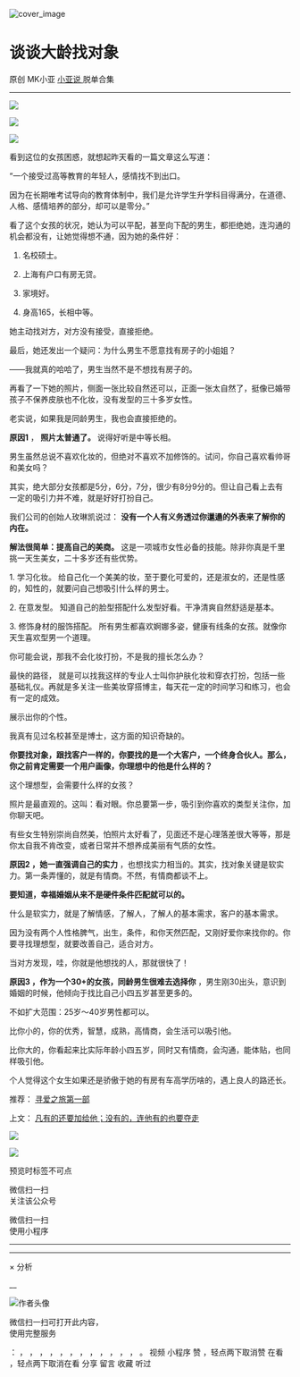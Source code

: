![cover_image](https://mmbiz.qlogo.cn/mmbiz_jpg/A8SKDch4cJHZ0b0ZkORGSQjmmwaRBSlPwhibE4iaoy5xBz61nlCuQWZUgGfT5ibllcBnzQ4lcjNzJBpTHicVscqFjg/0?wx_fmt=jpeg)

#  谈谈大龄找对象

原创  MK小亚  [ 小亚说 ](https://mp.weixin.qq.com/mp/appmsgalbum?__biz=MzUxNDAwNTk0MQ==&action=getalbum&album_id=2150334617126502403#wechat_redirect) 脱单合集

__ _ _ _ _

![](https://mmbiz.qpic.cn/mmbiz_jpg/A8SKDch4cJHZ0b0ZkORGSQjmmwaRBSlPzdRxMTtok8TNL8l2tENoll54d6nicG0wYvdJsXiaBBBQog7ROgSvNe6w/640?wx_fmt=jpeg)

  

![](https://mmbiz.qpic.cn/mmbiz_jpg/A8SKDch4cJHZ0b0ZkORGSQjmmwaRBSlP5cIbfXdRibwNNRFYQ8nWNbVmHE4YQ681dK9NqkatRIUGrcIiau1G7t9w/640?wx_fmt=jpeg)

  

  

![](https://mmbiz.qpic.cn/mmbiz_jpg/A8SKDch4cJHZ0b0ZkORGSQjmmwaRBSlPTS1Y1MetusL3mvKVkxIVWczXY1xotvbT24tWo0JsmgRHib4jePEF8yg/640?wx_fmt=jpeg)

  
  

看到这位的女孩困惑，就想起昨天看的一篇文章这么写道：

  

“一个接受过高等教育的年轻人，感情找不到出口。

因为在长期唯考试导向的教育体制中，我们是允许学生升学科目得满分，在道德、人格、感情培养的部分，却可以是零分。”

  

看了这个女孩的状况，她认为可以平配，甚至向下配的男生，都拒绝她，连沟通的机会都没有，让她觉得想不通，因为她的条件好：

  1. 名校硕士。 

  2. 上海有户口有房无贷。 

  3. 家境好。 

  4. 身高165，长相中等。 

  

她主动找对方，对方没有接受，直接拒绝。

  

最后，她还发出一个疑问：为什么男生不愿意找有房子的小姐姐？

  

——我就真的哈哈了，男生当然不是不想找有房子的。

  

再看了一下她的照片，侧面一张比较自然还可以，正面一张太自然了，挺像已婚带孩子不保养皮肤也不化妆，没有发型的三十多岁女性。

  

老实说，如果我是同龄男生，我也会直接拒绝的。

  

**原因1** ， **照片太普通了。** 说得好听是中等长相。

  

男生虽然总说不喜欢化妆的，但绝对不喜欢不加修饰的。试问，你自己喜欢看帅哥和美女吗？

  

其实，绝大部分女孩都是5分，6分，7分，很少有8分9分的。但让自己看上去有一定的吸引力并不难，就是好好打扮自己。

  

我们公司的创始人玫琳凯说过： **没有一个人有义务透过你邋遢的外表来了解你的内在。**

  

**解法很简单：提高自己的美商。** 这是一项城市女性必备的技能。除非你真是千里挑一天生美女，二十多岁还有些优势。

  

1\. 学习化妆。  给自己化一个美美的妆，至于要化可爱的，还是淑女的，还是性感的，知性的，就要问自己想吸引什么样的男士。

  

2\. 在意发型。  知道自己的脸型搭配什么发型好看。干净清爽自然舒适是基本。

  

3\. 修饰身材的服饰搭配。  所有男生都喜欢婀娜多姿，健康有线条的女孩。就像你天生喜欢型男一个道理。

  

你可能会说，那我不会化妆打扮，不是我的擅长怎么办？

  

最快的路径，
就是可以找我这样的专业人士叫你护肤化妆和穿衣打扮，包括一些基础礼仪。再就是多关注一些美妆穿搭博主，每天花一定的时间学习和练习，也会有一定的成效。

  

展示出你的个性。

  

我真有见过名校甚至是博士，这方面的知识奇缺的。

  

**你要找对象，跟找客户一样的，你要找的是一个大客户，一个终身合伙人。那么，你之前肯定需要一个用户画像，你理想中的他是什么样的？**

  

这个理想型，会需要什么样的女孩？

  

照片是最直观的。这叫：看对眼。你总要第一步，吸引到你喜欢的类型关注你，加你聊天吧。

  

有些女生特别崇尚自然美，怕照片太好看了，见面还不是心理落差很大等等，那是你太自我不肯改变，或者日常并不想养成美丽有气质的女性。

  

**原因2 ，她一直强调自己的实力** ，也想找实力相当的。其实，找对象关键是软实力。第一条弄懂的，就是有情商。不然，有情商都谈不上。

  

**要知道，幸福婚姻从来不是硬件条件匹配就可以的。**

  

什么是软实力，就是了解情感，了解人，了解人的基本需求，客户的基本需求。

  

因为没有两个人性格脾气，出生，条件，和你天然匹配，又刚好爱你来找你的。你要寻找理想型，就要改善自己，适合对方。

  

当对方发现，哇，你就是他想找的人，那就很快了！

  

**原因3 ，作为一个30+的女孩，同龄男生很难去选择你** ，男生刚30出头，意识到婚姻的时候，他倾向于找比自己小四五岁甚至更多的。

  

不如扩大范围：25岁～40岁男性都可以。

  

比你小的，你的优秀，智慧，成熟，高情商，会生活可以吸引他。

  

比你大的，你看起来比实际年龄小四五岁，同时又有情商，会沟通，能体贴，也同样吸引他。

  

个人觉得这个女生如果还是骄傲于她的有房有车高学历啥的，遇上良人的路还长。

  

推荐： [ 寻爱之旅第一部
](http://mp.weixin.qq.com/s?__biz=MzUxNDAwNTk0MQ==&mid=2247484194&idx=1&sn=d19df0e799c5101e9fd074c4137b9f93&chksm=f94dcdf8ce3a44eebf6861bd0b41ee40f055d52c0d476f2487dc3e1e92cc6beb5c4339b4c7c2&scene=21#wechat_redirect)  

上文： [ 凡有的还要加给他；没有的，连他有的也要夺走
](http://mp.weixin.qq.com/s?__biz=MzUxNDAwNTk0MQ==&mid=2247484424&idx=1&sn=f8b50bd552dc22ed0155b74a1f50c96a&chksm=f94dcad2ce3a43c42b5e3f717eb0fae06d4dce256b66fa3674434773287b39ea1e83c55fc745&scene=21#wechat_redirect)

![](https://mmbiz.qpic.cn/mmbiz_gif/b96CibCt70iaZ7Bia3Wm91cEuWhERXfCYjTia9tf7aMjVBNRETSa2NpGjCV6tyNvgCLos8LBgwEgxcwaIw8zdOsG7A/640?wx_fmt=gif)

![](https://mmbiz.qpic.cn/mmbiz_jpg/A8SKDch4cJEicCnqTxiatgGquhIicZ1wJ1Dth5YOOzoYV7U4N3HmiaO0vVAzjOpBVdtF0gnL632Fc7HqiaDmgveQDEw/640?wx_fmt=jpeg)

  

  

  

预览时标签不可点

微信扫一扫  
关注该公众号



微信扫一扫  
使用小程序

****



****



×  分析

__

![作者头像](http://mmbiz.qpic.cn/mmbiz_png/A8SKDch4cJE0KicTMyrVCx3VLqEgic5sJ1V5QeGZTibG9GLZlSCXSj5ByXNkib5PBrZVMkI41KKxgwE1K9gfypUeRg/0?wx_fmt=png)

微信扫一扫可打开此内容，  
使用完整服务

：  ，  ，  ，  ，  ，  ，  ，  ，  ，  ，  ，  ，  。  视频  小程序  赞  ，轻点两下取消赞  在看  ，轻点两下取消在看
分享  留言  收藏  听过

